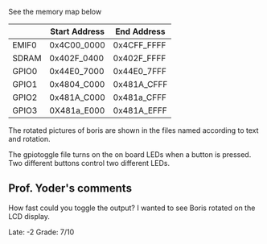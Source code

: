 See the memory map below

|       |Start Address|End Address|
|-------|-------------|-----------|
|EMIF0  |0x4C00_0000  |0x4CFF_FFFF  |
|SDRAM  |0x402F_0400  |0x402F_FFFF  |
|GPIO0  |0x44E0_7000  |0x44E0_7FFF  |
|GPIO1  |0x4804_C000  |0x481A_CFFF  |
|GPIO2  |0x481A_C000  |0x481a_CFFF  |
|GPIO3  |0X481a_E000  |0x481A_EFFF  |

The rotated pictures of boris are shown in the files named according to text and rotation. 

The gpiotoggle file turns on the on board LEDs when a button is pressed. Two different buttons control two different LEDs.

## Prof. Yoder's comments
How fast could you toggle the output?
I wanted to see Boris rotated on the LCD display.


Late: -2
Grade:  7/10
